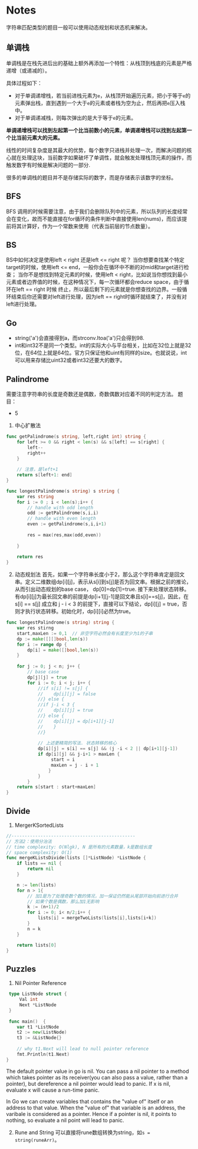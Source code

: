 # Notes

字符串匹配类型的题目一般可以使用动态规划和状态机来解决。


## 单调栈

单调栈是在栈先进后出的基础上额外再添加一个特性：从栈顶到栈底的元素是严格递增（或递减的）。

具体过程如下：
- 对于单调递增栈，若当前进栈元素为`e`，从栈顶开始遍历元素，把小于等于`e`的元素弹出栈，直到遇到一个大于`e`的元素或者栈为空为止，然后再把`e`压入栈中。
- 对于单调递减栈，则每次弹出的是大于等于`e`的元素。

**单调递增栈可以找到左起第一个比当前数小的元素，单调递增栈可以找到左起第一个比当前元素大的元素。**

线性的时间复杂度是其最大的优势，每个数字只进栈并处理一次，而解决问题的核心就在处理这块，当前数字如果破坏了单调性，就会触发处理栈顶元素的操作，而触发数字有时候是解决问题的一部分.

很多的单调栈的题目并不是存储实际的数字，而是存储表示该数字的坐标。


## BFS
BFS 调用的时候需要注意，由于我们会删除队列中的元素，所以队列的长度经常会在变化，故而不能直接在for循环的条件判断中直接使用len(nums)，而应该提前将其计算好，作为一个常数来使用（代表当前层的节点数量）。


## BS

BS中如何决定是使用left < right 还是left  <= right 呢？ 当你想要查找某个特定target的时候，使用left <= end，一般你会在循环中不断的对mid和target进行检查；
当你不是想找到特定元素的时候，使用left < right，比如说当你想找到最小元素或者边界值的时候，在这种情况下，每一次循环都会reduce space，由于循环在left == right 时候
终止，所以最后剩下的元素就是你想查找的边界。一般循环结束后你还需要对left进行处理，因为left == right时循环就结束了，并没有对left进行处理。

## Go
- string('a')会直接得到a，而strconv.Itoa('a')只会得到98.
- int和int32不是同一个类型。int的实际大小与平台相关，比如在32位上就是32位，在64位上就是64位。官方只保证他和uint有同样的size。也就说说，int可以用来存储比uint32或者int32还要大的数字。

## Palindrome
需要注意字符串的长度是奇数还是偶数，奇数偶数对应着不同的判定方法。
题目：
- 5
1. 中心扩散法
```go
func getPalindrome(s string, left,right int) string {
	for left >= 0 && right < len(s) && s[left] == s[right] {
		left--
		right++
    }
    
    // 注意，是left+1
    return s[left+1: end]
}

func longestPalindrome(s string) s string {
	var res string
	for i := 0 ; i < len(s);i++ {
		// handle with odd length
		odd := getPalindrome(s,i,i)
		// handle with even length 
		even := getPalindrome(s,i,i+1)
		
		res = max(res,max(odd,even))
		
    }
    
    return res
}

```

2. 动态规划法
首先，如果一个字符串长度小于2，那么这个字符串肯定是回文串。定义二维数组dp[i][j]，表示从s[i]到s[j]是否为回文串。根据之前的推论，从而引出动态规划的base case， dp[0]=dp[1]=true. 接下来处理状态转移。 
有dp[i][j]为最长回文串的前提是dp[i+1][j-1]是回文串且s[i]==s[j]，因此，在 s[i] == s[j] 成立和 j - i < 3 的前提下，直接可以下结论，dp[i][j] = true，否则才执行状态转移。初始化时，dp[i][i]必然为true。
```go
func longestPalindrome(s string) string {
	var res stirng
	start,maxLen := 0,1  // 非空字符必然会有长度至少为1的子串
	dp := make([][]bool,len(s))
	for i := range dp {
		dp[i] = make([]bool,len(s))
	}
	
    for j := 0; j < n; j++ {
    	// base case
    	dp[j][j] = true
        for i := 0; i < j; i++ {
            //if s[i] != s[j] {
            //    dp[i][j] = false
            //} else {
            //if j-i < 3 {
            //    dp[i][j] = true
            //} else {
            //    dp[i][j] = dp[i+1][j-1]
            //    }
            //}
        	
        	// 上述更精简的写法. 状态转移的核心
        	dp[i][j] = s[i] == s[j] && (j -i < 2 || dp[i+1][j-1])
            if dp[i][j] && j-i+1 > maxLen {
                 start = i
                 maxLen = j - i + 1
                }
            }
        }
    return s[start : start+maxLen]
}
```
   
## Divide
1. MergerKSortedLists

```go
//-----------------------------------------------
// 方法2：使用分治法
// time complexity: O(Nlgk), N 是所有的元素数量，k是数组长度
// space complexity: O(1)
func mergeKListsDivide(lists []*ListNode) *ListNode {
    if lists == nil {
        return nil
    }

    n := len(lists)
    for n > 1{
        // 加1是为了处理奇数个数的情况，加一保证仍然能从尾部开始向前进行合并
        // 如果个数是偶数，那么加1无影响
        k := (n+1)/2
        for i := 0; i< n/2;i++ {
            lists[i] = mergeTwoLists(lists[i],lists[i+k])
        }
        n = k
    }

    return lists[0]
}
```


## Puzzles
1. Nil Pointer Reference
```go
 type ListNode struct {
     Val int
     Next *ListNode
 }
 
 func main()  {
 	var t1 *ListNode
 	t2 := new(ListNode)
 	t3 := &ListNode{}
 	
 	// why t1.Next will lead to null pointer reference
 	fmt.Println(t1.Next)
}
```
The default pointer value in go is nil. You can pass a nil pointer to a method which takes pointer as its receiver(you can also pass a value, rather than a pointer), but dereference a nil pointer would lead to panic.
If x is nil, evaluate x will cause a run-time panic.

In Go we can create variables that contains the "value of" itself or an address to that value. When the "value of" that variable is an address, the varibale is considered as a pointer. Hence if a pointer is nil, it points to nothing, so evaluate a nil point will lead to panic.

2. Rune and String
可以直接将rune数组转换为string，如`s = string(runeArr)`。